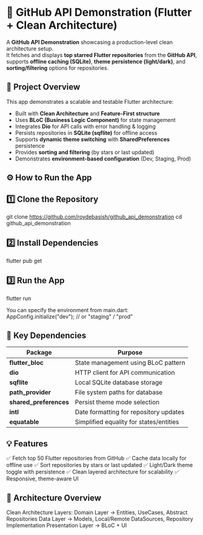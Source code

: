 # 🧩 GitHub API Demonstration (Flutter + Clean Architecture)

A **GitHub API Demonstration** showcasing a production-level clean architecture setup.  
It fetches and displays **top starred Flutter repositories** from the **GitHub API**,  
supports **offline caching (SQLite)**, **theme persistence (light/dark)**, and  
**sorting/filtering** options for repositories.


## 🚀 Project Overview

This app demonstrates a scalable and testable Flutter architecture:
- Built with **Clean Architecture** and **Feature-First structure**
- Uses **BLoC (Business Logic Component)** for state management
- Integrates **Dio** for API calls with error handling & logging
- Persists repositories in **SQLite (sqflite)** for offline access
- Supports **dynamic theme switching** with **SharedPreferences** persistence
- Provides **sorting and filtering** (by stars or last updated)
- Demonstrates **environment-based configuration** (Dev, Staging, Prod)


## ⚙️ How to Run the App

## 1️⃣ Clone the Repository
git clone https://github.com/roydebasish/github_api_demonstration
cd github_api_demonstration

## 2️⃣ Install Dependencies
flutter pub get

## 3️⃣ Run the App
flutter run

You can specify the environment from main.dart:
AppConfig.initialize("dev"); // or "staging" / "prod"

## 🧩 Key Dependencies
| Package                           | Purpose                                 |
| --------------------------------- | --------------------------------------- |
| **flutter_bloc**                  | State management using BLoC pattern     |
| **dio**                           | HTTP client for API communication       |
| **sqflite**                       | Local SQLite database storage           |
| **path_provider**                 | File system paths for database          |
| **shared_preferences**            | Persist theme mode selection            |
| **intl**                          | Date formatting for repository updates  |
| **equatable**                     | Simplified equality for states/entities |

## 💡 Features
✅ Fetch top 50 Flutter repositories from GitHub
✅ Cache data locally for offline use
✅ Sort repositories by stars or last updated
✅ Light/Dark theme toggle with persistence
✅ Clean layered architecture for scalability
✅ Responsive, theme-aware UI

## 🧠 Architecture Overview
Clean Architecture Layers:
  Domain Layer → Entities, UseCases, Abstract Repositories
  Data Layer → Models, Local/Remote DataSources, Repository Implementation
  Presentation Layer → BLoC + UI




